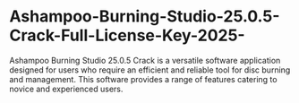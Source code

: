 # Ashampoo-Burning-Studio-25.0.5-Crack-Full-License-Key-2025-
Ashampoo Burning Studio 25.0.5 Crack is a versatile software application designed for users who require an efficient and reliable tool for disc burning and management. This software provides a range of features catering to novice and experienced users.
